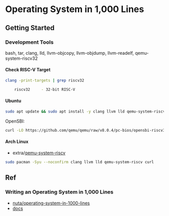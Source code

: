# Operating System in 1,000 Lines

## Getting Started

### Development Tools

bash, tar, clang, lld, llvm-objcopy, llvm-objdump, llvm-readelf, qemu-system-riscv32

#### Check RISC-V Target

```bash
clang -print-targets | grep riscv32

    riscv32     - 32-bit RISC-V
```

#### Ubuntu

```bash
sudo apt update && sudo apt install -y clang llvm lld qemu-system-riscv32 curl
```

OpenSBI:

```bash
curl -LO https://github.com/qemu/qemu/raw/v8.0.4/pc-bios/opensbi-riscv32-generic-fw_dynamic.bin
```

#### Arch Linux

- extra/[qemu-system-riscv](https://archlinux.org/packages/extra/x86_64/qemu-system-riscv/)

```bash
sudo pacman -Syu --noconfirm clang llvm lld qemu-system-riscv curl
```

## Ref

### Writing an Operating System in 1,000 Lines

- [nuta/operating-system-in-1000-lines](https://github.com/nuta/operating-system-in-1000-lines)
- [docs](https://operating-system-in-1000-lines.vercel.app/en/)

